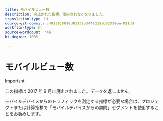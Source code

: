 ```yaml
---
title: モバイルビュー数
description: 廃止された指標。使用されなくなりました。
translation-type: ht
source-git-commit: c4833525816d81175a3446215eb92310ee4021dd
workflow-type: ht
source-wordcount: '46'
ht-degree: 100%

---
```



# モバイルビュー数

>[!IMPORTANT]
>
>この指標は 2017 年 9 月に廃止されました。データを返しません。

モバイルデバイスからのトラフィックを測定する指標が必要な場合は、プロジェクトまたは計算指標で「モバイルデバイスからの訪問」セグメントを使用することをお勧めします。
